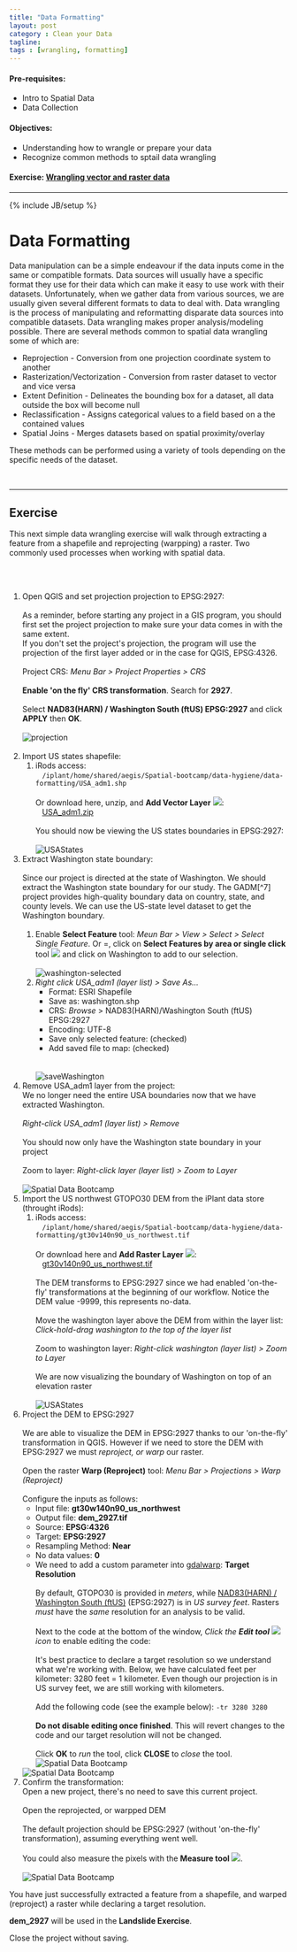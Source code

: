 ```yaml
---
title: "Data Formatting"
layout: post
category : Clean your Data
tagline: 
tags : [wrangling, formatting]
---
```


#### Pre-requisites:

- Intro to Spatial Data
- Data Collection

#### Objectives:

- Understanding how to wrangle or prepare your data
- Recognize common methods to sptail data wrangling

#### Exercise: [Wrangling vector and raster data](#wrangle-exercise)

<!--

#### Data:

iRods access: <br>&nbsp;&nbsp;&nbsp;``/iplant/home/shared/aegis/Spatial-bootcamp/data-hygiene/data-formatting``

<br>

Download files:

- [US state boundaries (USA_adm1.shp](http://de.iplantcollaborative.org/dl/d/A80AF5AA-C1FF-4487-AD9B-846E1429F908/USA_adm1.zip)
- [US Northwest GTOPO30 DEM (gt30w140n90_us_northwest.tif)](http://de.iplantcollaborative.org/dl/d/57947D2C-2705-41B3-8190-6F130139BAEC/gt30w140n90_us_northwest.tif)

-->

----

{% include JB/setup %}
# Data Formatting

Data manipulation can be a simple endeavour if the data inputs come in the same or compatible formats. Data sources will usually have a specific format they use for their data which can make it easy to use work with their datasets. Unfortunately, when we gather data from various sources, we are usually given several different formats to data to deal with. Data wrangling is the process of manipulating and reformatting disparate data sources into compatible datasets. Data wrangling makes proper analysis/modeling possible. There are several methods common to spatial data wrangling some of which are:

 * Reprojection - Conversion from one projection coordinate system to another
 * Rasterization/Vectorization - Conversion from raster dataset to vector and vice versa
 * Extent Definition - Delineates the bounding box for a dataset, all data outside the box will become null
 * Reclassification - Assigns categorical values to a field based on a the contained values
 * Spatial Joins - Merges datasets based on spatial proximity/overlay

These methods can be performed using a variety of tools depending on the specific needs of the dataset. <!--Here are a few typical choices to aide in data wrangling:--><a name="wrangle-exercise"></a>

<br>

----

## Exercise

This next simple data wrangling exercise will walk through extracting a feature from a shapefile and reprojecting (warpping) a raster. Two commonly used processes when working with spatial data.

<br><br>

<ol>
<li>Open QGIS and set projection projection to EPSG:2927:<br><br>
As a reminder, before starting any project in a GIS program, you should first set the project projection to make sure your data comes in with the same extent. <br>If you don't set the project's projection, the program will use the projection of the first layer added or in the case for QGIS, EPSG:4326.<br><br>Project CRS: <em>Menu Bar > Project Properties > CRS</em><br><br><strong>Enable 'on the fly' CRS transformation</strong>. Search for <strong>2927</strong>.<br><br>Select <strong>NAD83(HARN) / Washington South (ftUS) EPSG:2927</strong> and click <strong>APPLY</strong> then <strong>OK</strong>.<br><br>
<img data-featherlight="{{BASE_PATH}}{{ASSET_PATH}}/images/formatting-1.png" alt="projection" src="{{BASE_PATH}}{{ASSET_PATH}}/images/formatting-1.png" class="screen-shot" /><br><br>
</li>
<li>Import US states shapefile:<br>
<ol>
<li>iRods access: <br>&nbsp;&nbsp;&nbsp;<code>/iplant/home/shared/aegis/Spatial-bootcamp/data-hygiene/data-formatting/USA_adm1.shp</code><br><br>
Or download here, unzip, and <strong>Add Vector Layer</strong> <img src="{{BASE_PATH}}{{ASSET_PATH}}/images/add-vector.png"/>:<br>&nbsp;&nbsp;&nbsp;<a href="http://de.iplantcollaborative.org/dl/d/A80AF5AA-C1FF-4487-AD9B-846E1429F908/USA_adm1.zip">USA_adm1.zip</a><br><br>You should now be viewing the US states boundaries in EPSG:2927:<br><br>
<img data-featherlight="{{BASE_PATH}}{{ASSET_PATH}}/images/formatting-2.png" alt="USAStates" src="{{BASE_PATH}}{{ASSET_PATH}}/images/formatting-2.png" class="screen-shot" />
</li>
</ol>
</li>
<li>Extract Washington state boundary:<br><br>
Since our project is directed at the state of Washington. We should extract the Washington state boundary for our study. The GADM[^7] project provides high-quality boundary data on country, state, and county levels. We can use the US-state level dataset to get the Washington boundary.<br><br>
<ol>
<li>Enable <strong>Select Feature</strong> tool: <em>Meun Bar > View > Select > Select Single Feature</em>. Or =, click on <strong>Select Features by area or single click</strong> tool <img src="{{BASE_PATH}}{{ASSET_PATH}}/images/select-feature.png"/> and click on Washington to add to our selection.<br><br><img data-featherlight="{{BASE_PATH}}{{ASSET_PATH}}/images/formatting-3.png" alt="washington-selected" src="{{BASE_PATH}}{{ASSET_PATH}}/images/formatting-3.png" class="screen-shot" />
</li>
<li>
<em>Right click USA_adm1 (layer list) >  Save As...</em><br>
<ul>
<li>Format: ESRI Shapefile </li>
<li>Save as: washington.shp</li>
<li>CRS: <em>Browse</em> > NAD83(HARN)/Washington South (ftUS) EPSG:2927</li>
<li>Encoding: UTF-8</li>
<li>Save only selected feature: (checked)</li>
<li>Add saved file to map: (checked)</li>
</ul><br><br>
<img data-featherlight="{{BASE_PATH}}{{ASSET_PATH}}/images/formatting-4.png" alt="saveWashington" src="{{BASE_PATH}}{{ASSET_PATH}}/images/formatting-4.png" class="screen-shot" />
</li>
</ol>
</li>
<li>Remove USA_adm1 layer from the project:<br>
We no longer need the entire USA boundaries now that we have extracted Washington.<br><br>
<em>Right-click USA_adm1 (layer list) > Remove</em><br><br>
You should now only have the Washington state boundary in your project<br><br>Zoom to layer: <em>Right-click layer (layer list) > Zoom to Layer</em><br><br><img data-featherlight="{{BASE_PATH}}{{ASSET_PATH}}/images/formatting-step-4.png" src="{{BASE_PATH}}{{ASSET_PATH}}/images/formatting-step-4.png" alt="Spatial Data Bootcamp"/>
</li>
<li>Import the US northwest GTOPO30 DEM from the iPlant data store (throught iRods):<br>
<ol>
<li>iRods access: <br>&nbsp;&nbsp;&nbsp;<code>/iplant/home/shared/aegis/Spatial-bootcamp/data-hygiene/data-formatting/gt30v140n90_us_northwest.tif</code><br><br>
Or download here and <strong>Add Raster Layer</strong> <img src="{{BASE_PATH}}{{ASSET_PATH}}/images/add-raster.png"/>:<br>&nbsp;&nbsp;&nbsp;<a href="http://de.iplantcollaborative.org/dl/d/57947D2C-2705-41B3-8190-6F130139BAEC/gt30w140n90_us_northwest.tif">gt30v140n90_us_northwest.tif</a><br><br>The DEM transforms to EPSG:2927 since we had enabled 'on-the-fly' transformations at the beginning of our workflow. Notice the DEM value -9999, this represents no-data.<br><br>Move the washington layer above the DEM from within the layer list: <em>Click-hold-drag washington to the top of the layer list</em><br><br>Zoom to washington layer: <em>Right-click washington (layer list) > Zoom to Layer</em><br><br>We are now visualizing the boundary of Washington on top of an elevation raster<br><br>
<img data-featherlight="{{BASE_PATH}}{{ASSET_PATH}}/images/formatting-5.png" alt="USAStates" src="{{BASE_PATH}}{{ASSET_PATH}}/images/formatting-5.png" class="screen-shot" />
</li>
</ol>
</li>
<li>Project the DEM to EPSG:2927<br><br>
We are able to visualize the DEM in EPSG:2927 thanks to our 'on-the-fly' transformation in QGIS. However if we need to store the DEM with EPSG:2927 we must <em>reproject, or warp</em> our raster.<br><br>Open the raster <strong>Warp (Reproject)</strong> tool: <em>Menu Bar > Projections > Warp (Reproject)</em><br><br>Configure the inputs as follows:<br>
<ul>
<li>Input file: <strong>gt30w140n90_us_northwest</strong></li>
<li>Output file: <strong>dem_2927.tif</strong></li>
<li>Source: <strong>EPSG:4326</strong></li>
<li>Target: <strong>EPSG:2927</strong></li>
<li>Resampling Method: <strong>Near</strong></li>
<li>No data values: <strong>0</strong></li>
<li>We need to add a custom parameter into <a href="http://www.gdal.org/gdalwarp.html" target="_blank">gdalwarp</a>: <strong>Target Resolution</strong><br><br>
By default, GTOPO30 is provided in <em>meters</em>, while <a href="http://spatialreference.org/ref/epsg/2927/" target="_blank">NAD83(HARN) / Washington South (ftUS)</a> (EPSG:2927) is in <em>US survey feet</em>. Rasters <em>must</em> have the <em>same</em> resolution for an analysis to be valid.<br><br>
Next to the code at the bottom of the window, <em>Click the <strong>Edit tool</strong> <img src="{{BASE_PATH}}{{ASSET_PATH}}/images/gdalwarp-edit.png"/> icon </em>to enable editing the code:<br><br>
It's best practice to declare a target resolution so we understand what we're working with. Below, we have calculated feet per kilometer: 3280 feet = 1 kilometer. Even though our projection is in US survey feet, we are still working with kilometers.<br><br>
Add the following code (see the example below): <code>-tr 3280 3280</code><br><br><strong>Do not disable editing once finished</strong>. This will revert changes to the code and our target resolution will not be changed.<br><br>Click <strong>OK</strong> to <em>run</em> the tool, click <strong>CLOSE</strong> to <em>close</em> the tool.<img data-featherlight="{{BASE_PATH}}{{ASSET_PATH}}/images/gdalwarp-1.png" src="{{BASE_PATH}}{{ASSET_PATH}}/images/gdalwarp-1.png" alt="Spatial Data Bootcamp"/>
</li>
</ul>
<img data-featherlight="{{BASE_PATH}}{{ASSET_PATH}}/images/formatting-6.png" src="{{BASE_PATH}}{{ASSET_PATH}}/images/formatting-6.png" alt="Spatial Data Bootcamp"/>
</li>
<li>Confirm the transformation:<br>
Open a new project, there's no need to save this current project.<br><br>
Open the reprojected, or warpped DEM<br><br>
The default projection should be EPSG:2927 (without 'on-the-fly' transformation), assuming everything went well.<br><br>
You could also measure the pixels with the <strong>Measure tool</strong> <img src="{{BASE_PATH}}{{ASSET_PATH}}/images/measure-tool.png"/>.<br><br>
<img data-featherlight="{{BASE_PATH}}{{ASSET_PATH}}/images/formatting-7.png" src="{{BASE_PATH}}{{ASSET_PATH}}/images/formatting-7.png" alt="Spatial Data Bootcamp" />
</ol>

<p>You have just successfully extracted a feature from a shapefile, and warped (reproject) a raster while declaring a target resolution.</p>
<p><strong>dem_2927</strong> will be used in the <strong>Landslide Exercise</strong>.</p>
<p>Close the project without saving.</p>
